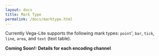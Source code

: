 ```yaml
---
layout: docs
title: Mark Type
permalink: /docs/marktype.html
---
```


Currently Vega-Lite supports the following mark types:
`point`', `bar`, `tick`, `line`, `area`, and `text` (text table).

__Coming Soon!: Details for each encoding channel__


<!--
## Point
- point can be used with any data type
- support all encoding channels
- Point can be used to create dot plots, scatter plots and bubble plots
- Filled and Open Shapes
-->

<!--
## Bar
- Bar = at least one measure and typically another dimension
- How orientation is determined
- Bar can be used to create bar chart, stacked bar chart, layered bar chart and grouped bar chart (when combined with facets)
- (Future -- once we have tooltip) -- playing bar's trick with `detail` channel
-->

<!--
## Tick
- Supported data type
- How orientation is determined

-->


<!--
## Line
- Line = ordinal / temporal and typically another measure  
- How sort order is determined
- Advance Sorting Technique
- (Future) color
-->


<!--
## Area
- Area = ordinal / temporal and typically another measure  
- How sort order is determined
- Stacking
-->


<!--
Text


-->
